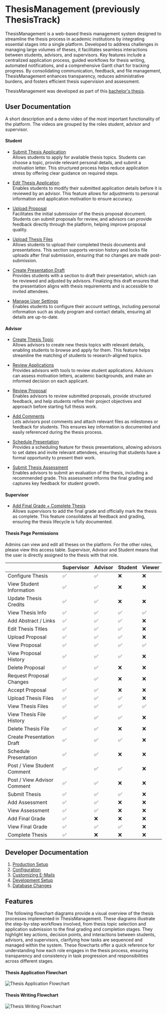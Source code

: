 # ThesisManagement (previously ThesisTrack)

ThesisManagement is a web-based thesis management system designed to streamline the thesis process in academic institutions by integrating essential stages into a single platform. 
Developed to address challenges in managing large volumes of theses, it facilitates seamless interactions between students, advisors, and supervisors. 
Key features include a centralized application process, guided workflows for thesis writing, automated notifications, and a comprehensive Gantt chart for tracking progress. 
By consolidating communication, feedback, and file management, ThesisManagement enhances transparency, reduces administrative burdens, and fosters efficient thesis supervision and assessment.

ThesisManagement was developed as part of this [bachelor's thesis](docs/files/ba-thesis-fabian-emilius.pdf).

## User Documentation

A short description and a demo video of the most important functionality of the platform.
The videos are grouped by the roles student, advisor and supervisor.

#### Student

- [Submit Thesis Application](https://live.rbg.tum.de/w/artemisintro/53606)  
  Allows students to apply for available thesis topics. Students can choose a topic, provide relevant personal details, and submit a motivation letter. This structured process helps reduce application stress by offering clear guidance on required steps.

- [Edit Thesis Application](https://live.rbg.tum.de/w/artemisintro/53607)  
  Enables students to modify their submitted application details before it is reviewed by an advisor. This feature allows for adjustments to personal information and application motivation to ensure accuracy.

- [Upload Proposal](https://live.rbg.tum.de/w/artemisintro/53608)  
  Facilitates the initial submission of the thesis proposal document. Students can submit proposals for review, and advisors can provide feedback directly through the platform, helping improve proposal quality.

- [Upload Thesis Files](https://live.rbg.tum.de/w/artemisintro/53609)  
  Allows students to upload their completed thesis documents and presentations. This section supports version history and locks file uploads after final submission, ensuring that no changes are made post-submission.

- [Create Presentation Draft](https://live.rbg.tum.de/w/artemisintro/53604)  
  Provides students with a section to draft their presentation, which can be reviewed and adjusted by advisors. Finalizing this draft ensures that the presentation aligns with thesis requirements and is accessible to invited attendees.

- [Manage User Settings](https://live.rbg.tum.de/w/artemisintro/53605)  
  Enables students to configure their account settings, including personal information such as study program and contact details, ensuring all details are up-to-date.

#### Advisor

- [Create Thesis Topic](https://live.rbg.tum.de/w/artemisintro/53599)  
  Allows advisors to create new thesis topics with relevant details, enabling students to browse and apply for them. This feature helps streamline the matching of students to research-aligned topics.

- [Review Applications](https://live.rbg.tum.de/w/artemisintro/53601)  
  Provides advisors with tools to review student applications. Advisors can assess motivation letters, academic backgrounds, and make an informed decision on each applicant.

- [Review Proposal](https://live.rbg.tum.de/w/artemisintro/53602)  
  Enables advisors to review submitted proposals, provide structured feedback, and help students refine their project objectives and approach before starting full thesis work.

- [Add Comments](https://live.rbg.tum.de/w/artemisintro/53600)  
  Lets advisors post comments and attach relevant files as milestones or feedback for students. This ensures key information is documented and easily referenced during the thesis process.

- [Schedule Presentation](https://live.rbg.tum.de/w/artemisintro/53603)  
  Provides a scheduling feature for thesis presentations, allowing advisors to set dates and invite relevant attendees, ensuring that students have a formal opportunity to present their work.

- [Submit Thesis Assessment](https://live.rbg.tum.de/w/artemisintro/53598)  
  Enables advisors to submit an evaluation of the thesis, including a recommended grade. This assessment informs the final grading and captures key feedback for student growth.

#### Supervisor

- [Add Final Grade + Complete Thesis](https://live.rbg.tum.de/w/artemisintro/53610)  
  Allows supervisors to add the final grade and officially mark the thesis as complete. This feature consolidates all feedback and grading, ensuring the thesis lifecycle is fully documented.

#### Thesis Page Permissions

Admins can view and edit all theses on the platform. 
For the other roles, please view this access table.
Supervisor, Advisor and Student means that the user is directly assigned to the thesis with that role.

|                             | Supervisor | Advisor | Student | Viewer |
|-----------------------------|------------|---------|---------|--------|
| Configure Thesis            | ✅          | ✅       | ❌       | ❌      |
| View Student Information    | ✅          | ✅       | ❌       | ❌      |
| Update Thesis Credits       | ✅          | ✅       | ❌       | ❌      |
| View Thesis Info            | ✅          | ✅       | ✅       | ✅      |
| Add Abstract / Links        | ✅          | ✅       | ✅       | ❌      |
| Edit Thesis Titles          | ✅          | ✅       | ✅       | ❌      |
| Upload Proposal             | ✅          | ✅       | ✅       | ❌      |
| View Proposal               | ✅          | ✅       | ✅       | ✅      |
| View Proposal History       | ✅          | ✅       | ✅       | ❌      |
| Delete Proposal             | ✅          | ✅       | ❌       | ❌      |
| Request Proposal Changes    | ✅          | ✅       | ❌       | ❌      |
| Accept Proposal             | ✅          | ✅       | ❌       | ❌      |
| Upload Thesis Files         | ✅          | ✅       | ✅       | ❌      |
| View Thesis Files           | ✅          | ✅       | ✅       | ✅      |
| View Thesis File History    | ✅          | ✅       | ✅       | ❌      |
| Delete Thesis File          | ✅          | ✅       | ❌       | ❌      |
| Create Presentation Draft   | ✅          | ✅       | ✅       | ❌      |
| Schedule Presentation       | ✅          | ✅       | ❌       | ❌      |
| Post / View Student Comment | ✅          | ✅       | ✅       | ❌      |
| Post / View Advisor Comment | ✅          | ✅       | ❌       | ❌      |
| Submit Thesis               | ✅          | ✅       | ✅       | ❌      |
| Add Assessment              | ✅          | ✅       | ❌       | ❌      |
| View Assessment             | ✅          | ✅       | ❌       | ❌      |
| Add Final Grade             | ✅          | ❌       | ❌       | ❌      |
| View Final Grade            | ✅          | ✅       | ✅       | ❌      |
| Complete Thesis             | ✅          | ❌       | ❌       | ❌      |

## Developer Documentation

1. [Production Setup](docs/PRODUCTION.md)
2. [Configuration](docs/CONFIGURATION.md)
3. [Customizing E-Mails](docs/MAILS.md)
4. [Development Setup](docs/DEVELOPMENT.md)
5. [Database Changes](docs/DATABASE.md)

## Features

The following flowchart diagrams provide a visual overview of the thesis processes implemented in ThesisManagement. 
These diagrams illustrate the step-by-step workflows involved, from thesis topic selection and application submission to the final grading and completion stages. 
They highlight key actions, decision points, and interactions between students, advisors, and supervisors, clarifying how tasks are sequenced and managed within the system. 
These flowcharts offer a quick reference for understanding how each role engages in the thesis process, ensuring transparency and consistency in task progression and responsibilities across different stages.

#### Thesis Application Flowchart
![Thesis Application Flowchart](docs/files/thesis-application-flowchart.svg)

#### Thesis Writing Flowchart
![Thesis Writing Flowchart](docs/files/thesis-writing-flowchart.svg)
